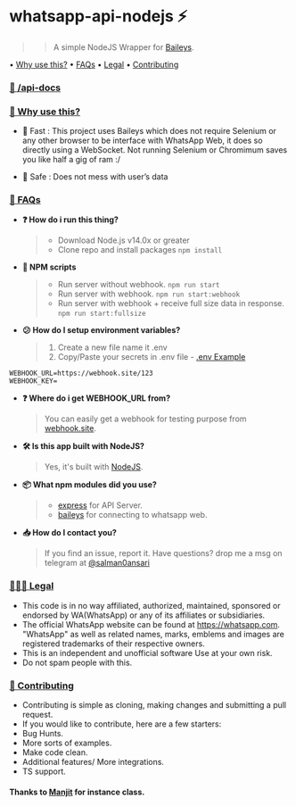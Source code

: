 
# whatsapp-api-nodejs ⚡
>> A simple NodeJS Wrapper for [Baileys](https://github.com/adiwajshing/Baileys). 

• [Why use this?](#-why-use-this)
• [FAQs](#-faqs)
• [Legal](#-legal)
• [Contributing](#-contributing)
### [📃 /api-docs](https://api.mdsalman.tech/api-docs/)

### [🧐 Why use this?](#-why-use-this)
- 🌠 Fast : This project uses Baileys which does not require Selenium or any other browser to be interface with WhatsApp Web, it does so directly using a WebSocket. Not running Selenium or Chromimum saves you like half a gig of ram :/

- 🔑 Safe : Does not mess with user’s data


### [🤔 FAQs](#-faqs)

-  **❓ How do i run this thing?** 
	>- Download Node.js v14.0x or greater
	>- Clone repo and install packages `npm install`

-  **🤯 NPM scripts** 
	>- Run server without webhook. `npm run start`
	>- Run server with webhook. `npm run start:webhook`
	>- Run server with webhook + receive full size data in response. `npm run start:fullsize`

-   **😕 How do I setup environment variables?** 
	> 1. Create a new file name it .env
	> 2. Copy/Paste your secrets in .env file - [.env Example](https://github.com/salman0ansari/whatsapp-api-nodejs/blob/main/.env.example ".env Example")
```
WEBHOOK_URL=https://webhook.site/123
WEBHOOK_KEY=
```

-  **❓ Where do i get WEBHOOK_URL from?** 
	> You can easily get a webhook for testing purpose from [webhook.site](https://webhook.site/ "webhook.site").

-  **🛠️ Is this app built with NodeJS?**
	> Yes, it's built with [NodeJS](https://nodejs.org/en/).
- **📦 What npm modules did you use?**
	>- [express](https://github.com/expressjs/express) for API Server.
	>- [baileys](https://github.com/adiwajshing/Baileys) for connecting to whatsapp web.

- **📥 How do I contact you?** 
	> If you find an issue, report it. Have questions? drop me a msg on telegram at [@salman0ansari](https://t.me/salman0ansari)


### [🧑🏻‍⚖️ Legal](#-legal)
- This code is in no way affiliated, authorized, maintained, sponsored or endorsed by WA(WhatsApp) or any of its affiliates or subsidiaries.
- The official WhatsApp website can be found at https://whatsapp.com. "WhatsApp" as well as related names, marks, emblems and images are registered trademarks of their respective owners.
- This is an independent and unofficial software Use at your own risk.
- Do not spam people with this.

### [👥 Contributing](#-contributing) 
- Contributing is simple as cloning, making changes and submitting a pull request.
- If you would like to contribute, here are a few starters:
- Bug Hunts.
- More sorts of examples.
- Make code clean.
- Additional features/ More integrations.
- TS support.

#### Thanks to [Manjit](https://github.com/Manjit2003) for instance class.